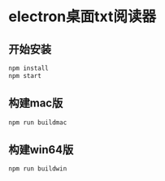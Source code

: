 # electron桌面txt阅读器
## 开始安装
```javascript
npm install
npm start
```
## 构建mac版
```javascript
npm run buildmac
```
## 构建win64版
```javascript
npm run buildwin
```
